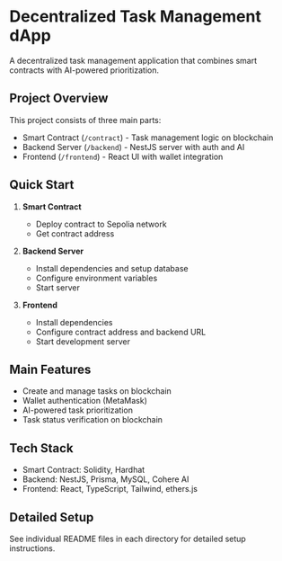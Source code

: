 # Decentralized Task Management dApp

A decentralized task management application that combines smart contracts with AI-powered prioritization.

## Project Overview

This project consists of three main parts:

- Smart Contract (`/contract`) - Task management logic on blockchain
- Backend Server (`/backend`) - NestJS server with auth and AI
- Frontend (`/frontend`) - React UI with wallet integration

## Quick Start

1. **Smart Contract**

   - Deploy contract to Sepolia network
   - Get contract address

2. **Backend Server**

   - Install dependencies and setup database
   - Configure environment variables
   - Start server

3. **Frontend**
   - Install dependencies
   - Configure contract address and backend URL
   - Start development server

## Main Features

- Create and manage tasks on blockchain
- Wallet authentication (MetaMask)
- AI-powered task prioritization
- Task status verification on blockchain

## Tech Stack

- Smart Contract: Solidity, Hardhat
- Backend: NestJS, Prisma, MySQL, Cohere AI
- Frontend: React, TypeScript, Tailwind, ethers.js

## Detailed Setup

See individual README files in each directory for detailed setup instructions.
